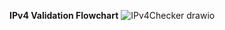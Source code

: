 **IPv4 Validation Flowchart**
![IPv4Checker drawio](https://github.com/user-attachments/assets/fe3d06cf-635a-495c-adb8-d0d813f489c0)
